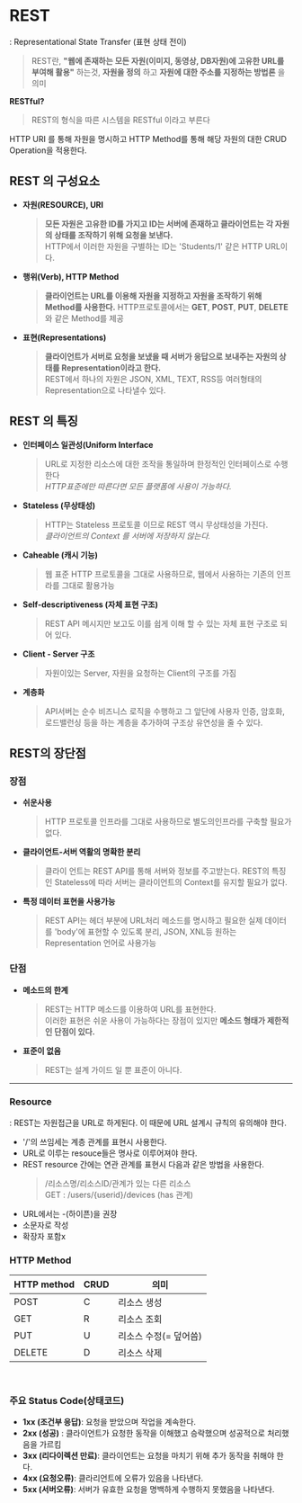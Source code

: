 # REST
: Representational State Transfer (표현 상태 전이)  
> REST란, **"웹에 존재하는 모든 자원(이미지, 동영상, DB자원)에 고유한 URL를 부여해 활용"** 하는것, **자원을 정의** 하고 **자원에 대한 주소를 지정하는 방법론** 을 의미  

**RESTful?**
> REST의 형식을 따른 시스템을 RESTful 이라고 부른다  

HTTP URI 를 통해 자원을 명시하고 HTTP Method를 통해 해당 자원의 대한 CRUD Operation을 적용한다.

## REST 의 구성요소
- **자원(RESOURCE), URI**
    >**모든 자원은 고유한 ID를 가지고 ID는 서버에 존재하고 클라이언트는 각 자원의 상태를 조작하기 위해 요청을 보낸다.**   
     HTTP에서 이러한 자원을 구별하는 ID는 'Students/1' 같은 HTTP URL이다.
- **행위(Verb), HTTP Method**
    >**클라이언트는 URL를 이용해 자원을 지정하고 자원을 조작하기 위해 Method를 사용한다.** HTTP프로토콜에서는 **GET**, **POST**, **PUT**, **DELETE** 와 같은 Method를 제공
- **표현(Representations)**
    >**클라이언트가 서버로 요청을 보냈을 때 서버가 응답으로 보내주는 자원의 상태를 Representation이라고 한다.**  
    REST에서 하나의 자원은 JSON, XML, TEXT, RSS등 여러형태의 Representation으로 나타낼수 있다.
## REST 의 특징
- **인터페이스 일관성(Uniform Interface**  
    >URL로 지정한 리소스에 대한 조작을 통일하며 한정적인 인터페이스로 수행한다  
    *HTTP표준에만 따른다면 모든 플랫폼에 사용이 가능하다.*
- **Stateless (무상태성)**  
    >HTTP는 Stateless 프로토콜 이므로 REST 역시 무상태성을 가진다.  
    *클라이언트의 Context 를 서버에 저장하지 않는다.*  
- **Caheable (캐시 기능)**  
    >웹 표준 HTTP 프로토콜을 그대로 사용하므로, 웹에서 사용하는 기존의 인프라를 그대로 활용가능
- **Self-descriptiveness (자체 표현 구조)**  
    >REST API 메시지만 보고도 이를 쉽게 이해 할 수 있는 자체 표현 구조로 되어 있다.
- **Client - Server 구조**  
    >자원이있는 Server, 자원을 요청하는 Client의 구조를 가짐
- **계층화**  
    >API서버는 순수 비즈니스 로직을 수행하고 그 앞단에 사용자 인증, 암호화, 로드밸런싱 등을 하는 계층을 추가하여 구조상 유연성을 줄 수 있다.
## REST의 장단점
### 장점
- **쉬운사용**
    > HTTP 프로토콜 인프라를 그대로 사용하므로 별도의인프라를 구축할 필요가 없다.
- **클라이언트-서버 역활의 명확한 분리**
    > 클라이 언트는 REST API를 통해 서버와 정보를 주고받는다. REST의 특징인 Stateless에 따라 서버는 클라이언트의 Context를 유지할 필요가 없다.
- **특정 데이터 표현을 사용가능**
    > REST API는 헤더 부분에 URL처리 메소드를 명시하고 필요한 실제 데이터 를 'body'에 표현할 수 있도록 분리, JSON, XNL등 원하는 Representation 언어로 사용가능
### 단점
- **메소드의 한계**
    >REST는 HTTP 메소드를 이용하여 URL를 표현한다.  
    이러한 표현은 쉬운 사용이 가능하다는 장점이 있지만 **메소드 형태가 제한적인 단점이 있다.**
- **표준이 없음**
    >REST는 설계 가이드 일 뿐 표준이 아니다.
---
### Resource
: REST는 자원접근을 URL로 하게된다. 이 때문에 URL 설계시 규칙의 유의해야 한다.
- '/'의 쓰임세는 계층 관계를 표현시 사용한다.
- URL로 이루는 resouce들은 명사로 이루어져야 한다.
- REST resource 간에는 연관 관계를 표현시 다음과 같은 방법을 사용한다.
    > /리소스명/리소스ID/관계가 있는 다른 리소스  
    > GET : /users/{userid}/devices (has 관계)
- URL에서는 -(하이픈)을 권장
- 소문자로 작성
- 확장자 포함x
### HTTP Method  

|HTTP method | CRUD |    의미     |
|------------|------|------------|
|POST        |C     |리소스 생성|
|GET         |R     |리소스 조회|
|PUT         |U     |리소스 수정(= 덮어씀)|
|DELETE      |D     |리소스 삭제|
</br>

### 주요 Status Code(상태코드)
- **1xx (조건부 응답)**: 요청을 받았으며 작업을 계속한다.  
- **2xx (성공)** : 클라이언트가 요청한 동작을 이해했고 승락했으며 성공적으로 처리했음을 가르킴
- **3xx (리다이렉션 만료)**: 클라이언트는 요청을 마치기 위해 추가 동작을 취해야 한다.
- **4xx (요청오류)**: 클라리언트에 오류가 있음을 나타낸다.
- **5xx (서버오류)**: 서버가 유효한 요청을 명백하게 수행하지 못했음을 나타낸다.